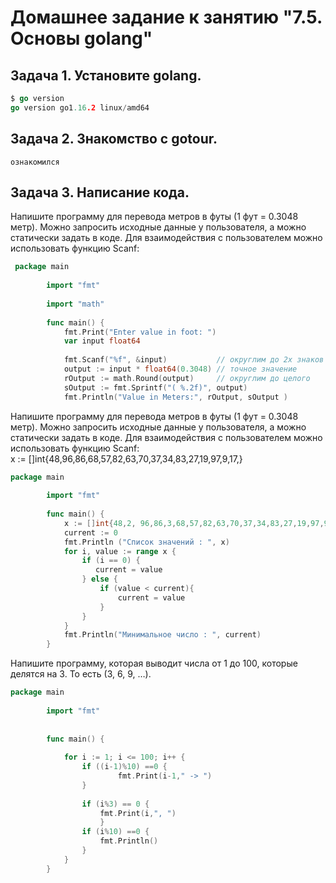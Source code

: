 # Домашнее задание к занятию "7.5. Основы golang"
## Задача 1. Установите golang.
```go
$ go version
go version go1.16.2 linux/amd64
```
## Задача 2. Знакомство с gotour.
`ознакомился`

## Задача 3. Написание кода.
Напишите программу для перевода метров в футы (1 фут = 0.3048 метр). Можно запросить исходные данные у пользователя, а можно статически задать в коде. Для взаимодействия с пользователем можно использовать функцию Scanf:
```go
 package main
        
        import "fmt"
        
        import "math"
        
        func main() {
            fmt.Print("Enter value in foot: ")
            var input float64
            
            fmt.Scanf("%f", &input)           // округлим до 2х знаков в строке
            output := input * float64(0.3048) // точное значение 
            rOutput := math.Round(output)     // округлим до целого
            sOutput := fmt.Sprintf("( %.2f)", output)
            fmt.Println("Value in Meters:", rOutput, sOutput )
```
Напишите программу для перевода метров в футы (1 фут = 0.3048 метр). Можно запросить исходные данные у пользователя, а можно статически задать в коде. Для взаимодействия с пользователем можно использовать функцию Scanf:  
x := []int{48,96,86,68,57,82,63,70,37,34,83,27,19,97,9,17,}
```go
package main
        
        import "fmt"
        
        func main() {
            x := []int{48,2, 96,86,3,68,57,82,63,70,37,34,83,27,19,97,9,17,1}
            current := 0
            fmt.Println ("Список значений : ", x)
            for i, value := range x {
                if (i == 0) {
                   current = value 
                } else {
                    if (value < current){
                        current = value
                    }
                }
            }
            fmt.Println("Минимальное число : ", current)
        }    
 ```
 
Напишите программу, которая выводит числа от 1 до 100, которые делятся на 3. То есть (3, 6, 9, …).
```go
package main
        
        import "fmt"
        
        
        func main() {
            
            for i := 1; i <= 100; i++ {
                if ((i-1)%10) ==0 {
                        fmt.Print(i-1," -> ")
                }            
                        
                if (i%3) == 0 {
                    fmt.Print(i,", ")
                    }
                if (i%10) ==0 {
                    fmt.Println()
                }
            }
        }
  ```
